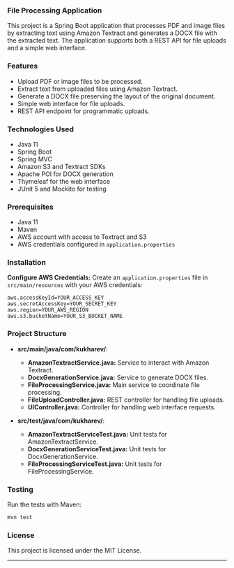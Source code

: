 ### File Processing Application

This project is a Spring Boot application that processes PDF and image files by extracting text using Amazon Textract and generates a DOCX file with the extracted text. The application supports both a REST API for file uploads and a simple web interface.

### Features
- Upload PDF or image files to be processed.
- Extract text from uploaded files using Amazon Textract.
- Generate a DOCX file preserving the layout of the original document.
- Simple web interface for file uploads.
- REST API endpoint for programmatic uploads.

### Technologies Used
- Java 11
- Spring Boot
- Spring MVC
- Amazon S3 and Textract SDKs
- Apache POI for DOCX generation
- Thymeleaf for the web interface
- JUnit 5 and Mockito for testing

### Prerequisites
- Java 11
- Maven
- AWS account with access to Textract and S3
- AWS credentials configured in `application.properties`

### Installation

 **Configure AWS Credentials:**
   Create an `application.properties` file in `src/main/resources` with your AWS credentials:
   ```properties
   aws.accessKeyId=YOUR_ACCESS_KEY
   aws.secretAccessKey=YOUR_SECRET_KEY
   aws.region=YOUR_AWS_REGION
   aws.s3.bucketName=YOUR_S3_BUCKET_NAME
   ```

### Project Structure

- **src/main/java/com/kukharev/**:
  - **AmazonTextractService.java:** Service to interact with Amazon Textract.
  - **DocxGenerationService.java:** Service to generate DOCX files.
  - **FileProcessingService.java:** Main service to coordinate file processing.
  - **FileUploadController.java:** REST controller for handling file uploads.
  - **UIController.java:** Controller for handling web interface requests.

- **src/test/java/com/kukharev/**:
  - **AmazonTextractServiceTest.java:** Unit tests for AmazonTextractService.
  - **DocxGenerationServiceTest.java:** Unit tests for DocxGenerationService.
  - **FileProcessingServiceTest.java:** Unit tests for FileProcessingService.

### Testing

Run the tests with Maven:
```bash
mvn test
```

### License

This project is licensed under the MIT License.

---
